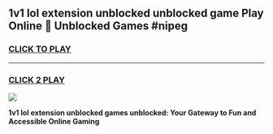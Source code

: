 
## 1v1 lol extension unblocked unblocked game Play Online 👋 Unblocked Games #nipeg
<h3>
<a href="https://premium.freeplayer.one?title=1v1_lol_extension_unblocked&ref=21F">CLICK TO PLAY</a></h3>
<hr>

<h3>
<a href="https://premium.freeplayer.one?title=1v1_lol_extension_unblocked&ref=21F">CLICK 2 PLAY</a>
  
</h3>

<a href="https://premium.freeplayer.one?title=1v1_lol_extension_unblocked&ref=21F/"><img src="https://clearcache.store/games.png"></a>


**1v1 lol extension unblocked games unblocked: Your Gateway to Fun and Accessible Online Gaming**

